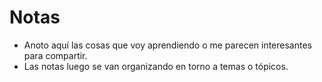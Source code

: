 # Notas

- Anoto aquí las cosas que voy aprendiendo o me parecen interesantes para compartir.
- Las notas luego se van organizando en torno a temas o tópicos.

<Foo-Bar />
<demo-component />
<OtherComponent />
<otherComponent />
<other-component />
